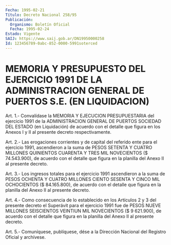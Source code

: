 ```yaml
---
Fecha: 1995-02-21
Título: Decreto Nacional 258/95
Publicación:
  Organismo: Boletín Oficial
  Fecha: 1995-02-24
Estado: Vigente
SAIJ: https://www.saij.gob.ar/DN19950000258
Id: 123456789-0abc-852-0000-5991soterced
---
```

# MEMORIA Y PRESUPUESTO DEL EJERCICIO 1991 DE LA ADMINISTRACION GENERAL DE PUERTOS S.E. (EN LIQUIDACION)

<a id="1"></a>
Art. 1.- Convalídase la MEMORIA Y EJECUCION PRESUPUESTARIA del ejercicio  1991  de  la  ADMINISTRACION GENERAL DE PUERTOS SOCIEDAD DEL ESTADO (en Liquidación)  de  acuerdo  con el detalle que figura en   los  Anexos  I  y  II  al  presente  decreto  respectivamente.

<a id="2"></a>
Art.  2.- Las erogaciones corrientes y de capital del referido ente para el  ejercicio  1991,  ascendieron  a  la  suma  de  PESOS SETENTA    Y   CUATRO  MILLONES  QUINIENTOS  CUARENTA  Y  TRES  MIL NOVECIENTOS ($  74.543.900),  de  acuerdo con el detalle que figura en la planilla del Anexo II al presente decreto.

<a id="3"></a>
Art. 3.- Los ingresos totales para el ejercicio 1991 ascendieron  a  la  suma  de PESOS OCHENTA Y CUATRO MILLONES CIENTO SESENTA Y CINCO MIL OCHOCIENTOS  ($  84.165.800), de acuerdo con el detalle  que  figura  en  la  planilla del  Anexo  II  al  presente decreto.

<a id="4"></a>
Art. 4.- Como consecuencia de lo establecido en los Artículos 2 y 3  del  presente  decreto el Superávit para el ejercicio 1991 fue de PESOS NUEVE MILLONES  SEISCIENTOS  VEINTIUN MIL NOVECIENTOS ($ 9 621.900), de acuerdo con el detalle que  figura  en la planilla del Anexo II al presente decreto.

<a id="5"></a>
Art. 5.- Comuníquese, publíquese, dése a la Dirección Nacional del Registro Oficial y archívese.